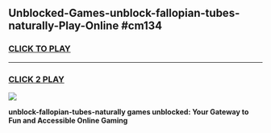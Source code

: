 
## Unblocked-Games-unblock-fallopian-tubes-naturally-Play-Online #cm134
<h3>
<a href="https://news.freeplayer.one?title=unblock-fallopian-tubes-naturally&ref=3">CLICK TO PLAY</a></h3>
<hr>

<h3>
<a href="https://news.freeplayer.one?title=unblock-fallopian-tubes-naturally&ref=3">CLICK 2 PLAY</a>
  
</h3>

<a href="https://news.freeplayer.one?title=unblock-fallopian-tubes-naturally&ref=3"><img src="https://clearcache.store/games.png"></a>


**unblock-fallopian-tubes-naturally games unblocked: Your Gateway to Fun and Accessible Online Gaming**
